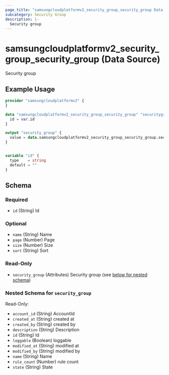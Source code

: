 ```yaml
---
page_title: "samsungcloudplatformv2_security_group_security_group Data Source - samsungcloudplatformv2"
subcategory: Security Group
description: |-
  Security group
---
```


# samsungcloudplatformv2_security_group_security_group (Data Source)

Security group

## Example Usage

```terraform
provider "samsungcloudplatformv2" {
}

data "samsungcloudplatformv2_security_group_security_group" "securitygroup" {
  id = var.id
}

output "security_group" {
  value = data.samsungcloudplatformv2_security_group_security_group.securitygroup.security_group
}


variable "id" {
  type    = string
  default = ""
}
```

<!-- schema generated by tfplugindocs -->
## Schema

### Required

- `id` (String) Id

### Optional

- `name` (String) Name
- `page` (Number) Page
- `size` (Number) Size
- `sort` (String) Sort

### Read-Only

- `security_group` (Attributes) Security group (see [below for nested schema](#nestedatt--security_group))

<a id="nestedatt--security_group"></a>
### Nested Schema for `security_group`

Read-Only:

- `account_id` (String) AccountId
- `created_at` (String) created at
- `created_by` (String) created by
- `description` (String) Description
- `id` (String) Id
- `loggable` (Boolean) loggable
- `modified_at` (String) modified at
- `modified_by` (String) modified by
- `name` (String) Name
- `rule_count` (Number) rule count
- `state` (String) State